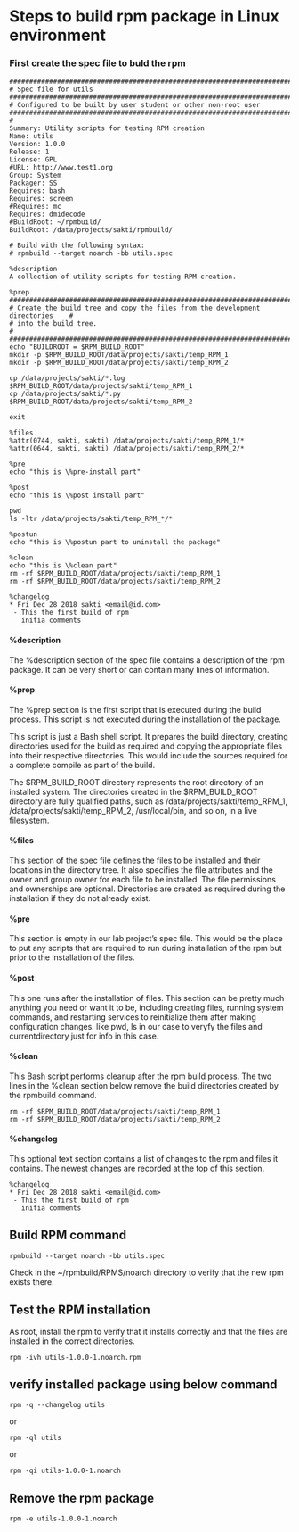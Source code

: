 # Steps to build rpm package in Linux environment

### First create the spec file to buld the rpm

```shell
###############################################################################
# Spec file for utils
################################################################################
# Configured to be built by user student or other non-root user
################################################################################
#
Summary: Utility scripts for testing RPM creation
Name: utils
Version: 1.0.0
Release: 1
License: GPL
#URL: http://www.test1.org
Group: System
Packager: SS
Requires: bash
Requires: screen
#Requires: mc
Requires: dmidecode
#BuildRoot: ~/rpmbuild/
BuildRoot: /data/projects/sakti/rpmbuild/

# Build with the following syntax:
# rpmbuild --target noarch -bb utils.spec

%description
A collection of utility scripts for testing RPM creation.

%prep
################################################################################
# Create the build tree and copy the files from the development directories    #
# into the build tree.                                                         #
################################################################################
echo "BUILDROOT = $RPM_BUILD_ROOT"
mkdir -p $RPM_BUILD_ROOT/data/projects/sakti/temp_RPM_1
mkdir -p $RPM_BUILD_ROOT/data/projects/sakti/temp_RPM_2

cp /data/projects/sakti/*.log $RPM_BUILD_ROOT/data/projects/sakti/temp_RPM_1
cp /data/projects/sakti/*.py $RPM_BUILD_ROOT/data/projects/sakti/temp_RPM_2

exit

%files
%attr(0744, sakti, sakti) /data/projects/sakti/temp_RPM_1/*
%attr(0644, sakti, sakti) /data/projects/sakti/temp_RPM_2/*

%pre
echo "this is \%pre-install part"

%post
echo "this is \%post install part"

pwd
ls -ltr /data/projects/sakti/temp_RPM_*/*

%postun
echo "this is \%postun part to uninstall the package"

%clean
echo "this is \%clean part"
rm -rf $RPM_BUILD_ROOT/data/projects/sakti/temp_RPM_1
rm -rf $RPM_BUILD_ROOT/data/projects/sakti/temp_RPM_2

%changelog
* Fri Dec 28 2018 sakti <email@id.com>
 - This the first build of rpm
   initia comments
```

#### %description
The %description section of the spec file contains a description of the rpm package. It can be very short or can contain many lines of information.

#### %prep
The %prep section is the first script that is executed during the build process. This script is not executed during the installation of the package.

This script is just a Bash shell script. It prepares the build directory, creating directories used for the build as required and copying the appropriate files into their respective directories. This would include the sources required for a complete compile as part of the build.

The $RPM_BUILD_ROOT directory represents the root directory of an installed system. The directories created in the $RPM_BUILD_ROOT directory are fully qualified paths, such as /data/projects/sakti/temp_RPM_1, /data/projects/sakti/temp_RPM_2, /usr/local/bin, and so on, in a live filesystem.

#### %files
This section of the spec file defines the files to be installed and their locations in the directory tree. It also specifies the file attributes and the owner and group owner for each file to be installed. The file permissions and ownerships are optional. Directories are created as required during the installation if they do not already exist.

#### %pre
This section is empty in our lab project’s spec file. This would be the place to put any scripts that are required to run during installation of the rpm but prior to the installation of the files.

#### %post
This one runs after the installation of files. This section can be pretty much anything you need or want it to be, including creating files, running system commands, and restarting services to reinitialize them after making configuration changes.
like pwd, ls in our case to veryfy the files and currentdirectory just for info in this case.
#### %clean
This Bash script performs cleanup after the rpm build process. The two lines in the %clean section below remove the build directories created by the rpmbuild command.
```shell
rm -rf $RPM_BUILD_ROOT/data/projects/sakti/temp_RPM_1
rm -rf $RPM_BUILD_ROOT/data/projects/sakti/temp_RPM_2
```
#### %changelog
This optional text section contains a list of changes to the rpm and files it contains. The newest changes are recorded at the top of this section.
```shell
%changelog
* Fri Dec 28 2018 sakti <email@id.com>
 - This the first build of rpm
   initia comments
```
## Build RPM command
```shell
rpmbuild --target noarch -bb utils.spec
```
Check in the ~/rpmbuild/RPMS/noarch directory to verify that the new rpm exists there.

## Test the RPM installation
As root, install the rpm to verify that it installs correctly and that the files are installed in the correct directories.
```shell
rpm -ivh utils-1.0.0-1.noarch.rpm
```

## verify installed package using below command
```shell
rpm -q --changelog utils
```
or
```shell
rpm -ql utils
```
or
```shell
rpm -qi utils-1.0.0-1.noarch
```
## Remove the rpm package
```shell
rpm -e utils-1.0.0-1.noarch
```
